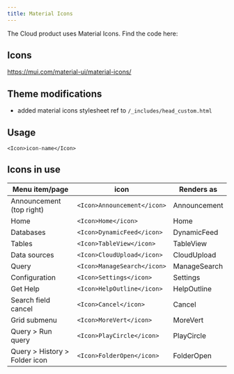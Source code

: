 ```yaml
---
title: Material Icons
---
```


The Cloud product uses Material Icons. Find the code here:

## Icons

https://mui.com/material-ui/material-icons/

## Theme modifications

* added material icons stylesheet ref to `/_includes/head_custom.html`

## Usage

```
<Icon>icon-name</Icon>
```

## Icons in use

| Menu item/page | icon | Renders as |
|---|---|---|
| Announcement (top right) | `<Icon>Announcement</icon>` | <Icon>Announcement</icon> |
| Home | `<Icon>Home</icon>` | <Icon>Home</Icon> |
| Databases | `<Icon>DynamicFeed</icon>` | <Icon>DynamicFeed</Icon> |
| Tables | `<Icon>TableView</icon>` | <Icon>TableView</icon> |
| Data sources | `<Icon>CloudUpload</icon>`| <Icon>CloudUpload</icon> |
| Query | `<Icon>ManageSearch</icon>` | <Icon>ManageSearch</icon> |
| Configuration | `<Icon>Settings</icon>` | <Icon>Settings</icon> |
| Get Help | `<Icon>HelpOutline</icon>` | <Icon>HelpOutline</icon> |
| Search field cancel | `<Icon>Cancel</icon>` | <Icon>Cancel</icon> |
| Grid submenu | `<Icon>MoreVert</icon>` | <Icon>MoreVert</icon> |
| Query > Run query | `<Icon>PlayCircle</icon>` | <Icon>PlayCircle</icon> |
| Query > History > Folder icon | `<Icon>FolderOpen</icon>` | <Icon>FolderOpen</icon> |
